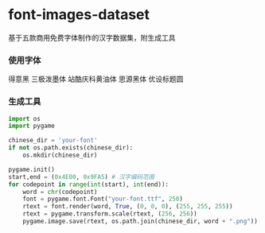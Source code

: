 # font-images-dataset
基于五款商用免费字体制作的汉字数据集，附生成工具

### 使用字体

得意黑
三极泼墨体
站酷庆科黄油体
思源黑体
优设标题圆

### 生成工具

``` Python
import os
import pygame

chinese_dir = 'your-font'
if not os.path.exists(chinese_dir):
    os.mkdir(chinese_dir)

pygame.init()
start,end = (0x4E00, 0x9FA5) # 汉字编码范围
for codepoint in range(int(start), int(end)):
    word = chr(codepoint)
    font = pygame.font.Font("your-font.ttf", 250)
    rtext = font.render(word, True, (0, 0, 0), (255, 255, 255))
    rtext = pygame.transform.scale(rtext, (256, 256))
    pygame.image.save(rtext, os.path.join(chinese_dir, word + ".png"))
```
